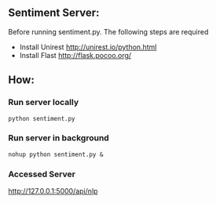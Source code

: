 ## Sentiment Server:
Before running sentiment.py. The following steps are required
- Install Unirest http://unirest.io/python.html
- Install Flast http://flask.pocoo.org/

## How:
### Run server locally
```
python sentiment.py
```
### Run server in background
```
nohup python sentiment.py &
```

### Accessed Server
http://127.0.0.1:5000/api/nlp
